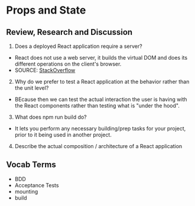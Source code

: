 # Props and State

## Review, Research and Discussion

1. Does a deployed React application require a server?
  - React does not use a web server, it builds the virtual DOM and does its different operations on the client's browser.
  - SOURCE: [StackOverflow](https://stackoverflow.com/questions/26696204/does-react-js-require-server-side)
2. Why do we prefer to test a React application at the behavior rather than the unit level?
  - BEcause then we can test the actual interaction the user is having with the React components rather than testing what is "under the hood". 
3. What does npm run build do?
  - It lets you perform any necessary building/prep tasks for your project, prior to it being used in another project.
4. Describe the actual composition / architecture of a React application

## Vocab Terms

* BDD
* Acceptance Tests
* mounting
* build